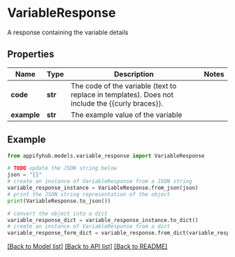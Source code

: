 # VariableResponse

A response containing the variable details

## Properties

Name | Type | Description | Notes
------------ | ------------- | ------------- | -------------
**code** | **str** | The code of the variable (text to replace in templates). Does not include the {{curly braces}}. | 
**example** | **str** | The example value of the variable | 

## Example

```python
from appifyhub.models.variable_response import VariableResponse

# TODO update the JSON string below
json = "{}"
# create an instance of VariableResponse from a JSON string
variable_response_instance = VariableResponse.from_json(json)
# print the JSON string representation of the object
print(VariableResponse.to_json())

# convert the object into a dict
variable_response_dict = variable_response_instance.to_dict()
# create an instance of VariableResponse from a dict
variable_response_form_dict = variable_response.from_dict(variable_response_dict)
```
[[Back to Model list]](../README.md#documentation-for-models) [[Back to API list]](../README.md#documentation-for-api-endpoints) [[Back to README]](../README.md)



